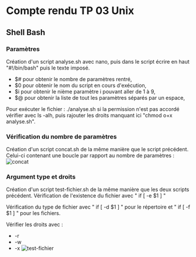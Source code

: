 # Compte rendu TP 03 Unix

## Shell Bash

### Paramètres

Création d'un script analyse.sh avec nano,  puis dans le script écrire en haut "#!/bin/bash" puis le texte imposé. 
- $# pour obtenir le nombre de paramètres rentré,
- $0 pour obtenir le nom du script en cours d'exécution,
- $i pour obtenir le nième paramètre i pouvant aller de 1 à 9,
- $@ pour obtenir la liste de tout les paramètres séparés par un espace,

Pour exécuter le fichier : ./analyse.sh si la permission n'est pas accordé vérifier avec ls -alh, puis rajouter les droits manquant ici "chmod o+x analyse.sh".

### Vérification du nombre de paramètres

Création d'un script concat.sh de la même manière que le script précédent. Celui-ci contenant une boucle par rapport au nombre de paramètres : 
![concat](https://user-images.githubusercontent.com/90272616/136800554-f0a379f8-7d09-40cb-a780-c86ef757976a.PNG)

### Argument type et droits

Création d'un script test-fichier.sh de la même manière que les deux scripts précédent. 
Vérification de l'existence du fichier avec " if [ -e $1 ] "

Vérification du type de fichier avec " if [ -d $1 ] " pour le répertoire et " if [ -f $1 ] " pour les fichiers.

Vérifier les droits avec : 
- -r
- -w
- -x
![test-fichier](https://user-images.githubusercontent.com/90272616/136806942-20a9184a-1652-4eed-a530-172b948a2168.PNG)

